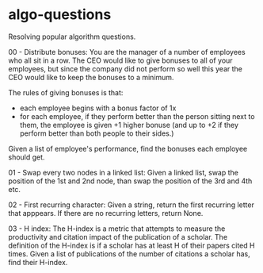 # algo-questions
Resolving popular algorithm questions.

00 - Distribute bonuses: 
You are the manager of a number of employees who all sit in a row. 
The CEO would like to give bonuses to all of your employees, 
but since the company did not perform so well this year the CEO would like to keep the bonuses to a minimum.

The rules of giving bonuses is that:
 - each employee begins with a bonus factor of 1x
 - for each employee, if they perform better than the person sitting next to them,
 the employee is given +1 higher bonuse (and up to +2 if they perform better than both people to their sides.)

Given a list of employee's performance, find the bonuses each employee should get.

01 - Swap every two nodes in a linked list: 
Given a linked list, swap the position of the 1st and 2nd node, than swap the position of the 3rd and 4th etc.

02 - First recurring character:
Given a string, return the first recurring letter that apppears.
If there are no recurring letters, return None.

03 - H index:
The H-index is a metric that attempts to measure the productivity and citation impact of the publication of a scholar.
The definition of the H-index is if a scholar has at least H of their papers cited H times.
Given a list of publications of the number of citations a scholar has, find their H-index.